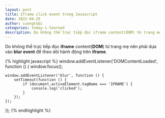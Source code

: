 ```yaml
---
layout: post
title: Iframe click event trong Javascript
date: 2022-04-25
author: cuongtobi
categories: today-i-learned
description: Do không thể trực tiếp đọc iframe content(DOM) từ trang mẹ nên phải dựa vào blur event để theo dõi hành động trên iframe....
---
```

Do không thể trực tiếp đọc **iframe** content(**DOM**) từ trang mẹ nên phải dựa vào **blur event** để theo dõi hành động trên **iframe**.

{% highlight javascript %}
window.addEventListener('DOMContentLoaded', function () {
    window.focus();

    window.addEventListener('blur', function () {
        setTimeout(function () {
            if (document.activeElement.tagName === 'IFRAME') {
                console.log('clicked');
            }
        });
    });
});
{% endhighlight %}
